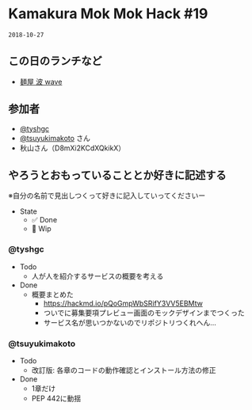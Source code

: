# Kamakura Mok Mok Hack #19

`2018-10-27`

## この日のランチなど
- [麺屋 波 wave](https://tabelog.com/kanagawa/A1404/A140402/14037159/)

## 参加者

- [@tyshgc](http://twitter.com/tyshgc)
- [@tsuyukimakoto](https://twitter.com/everes) さん
- 秋山さん（D8mXi2KCdXQkikX）

## やろうとおもっていることとか好きに記述する
※自分の名前で見出しつくって好きに記入していってくださいー

- State
  - ✅ Done
  - 🚧 Wip

### @tyshgc

- Todo
  - 人が人を紹介するサービスの概要を考える
- Done
  - 概要まとめた
    - https://hackmd.io/pQoGmpWbSRifY3VV5EBMtw
    - ついでに募集要項プレビュー画面のモックデザインまでつくった
    - サービス名が思いつかないのでリポジトリつくれへん…

### @tsuyukimakoto

- Todo
  - 改訂版: 各章のコードの動作確認とインストール方法の修正
- Done
  - 1章だけ
  - PEP 442に動揺
